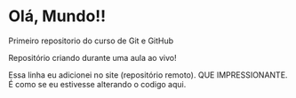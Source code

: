 # Olá, Mundo!!

 Primeiro repositorio do curso de Git e GitHub

Repositório criando durante uma aula ao vivo!    

Essa linha eu adicionei no site (repositório remoto). QUE IMPRESSIONANTE. É como se eu estivesse alterando o codigo aqui.
